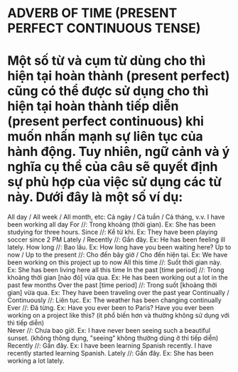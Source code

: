 # ADVERB OF TIME (PRESENT PERFECT CONTINUOUS TENSE)

# Một số từ và cụm từ dùng cho thì hiện tại hoàn thành (present perfect) cũng có thể được sử dụng cho thì hiện tại hoàn thành tiếp diễn (present perfect continuous) khi muốn nhấn mạnh sự liên tục của hành động. Tuy nhiên, ngữ cảnh và ý nghĩa cụ thể của câu sẽ quyết định sự phù hợp của việc sử dụng các từ này. Dưới đây là một số ví dụ:

All day / All week / All month, etc: Cả ngày / Cả tuần / Cả tháng, v.v. I have been working all day 
For //: Trong khoảng (thời gian). Ex: She has been studying for three hours.
Since //: Kể từ khi. Ex: They have been playing soccer since 2 PM
Lately / Recently //: Gần đây. Ex: He has been feeling ill lately.
How long //: Bao lâu. Ex: How long have you been waiting here?
Up to now / Up to the present //: Cho đến bây giờ / Cho đến hiện tại. Ex: We have been working on this project up to now
All this time //: Suốt thời gian này. Ex: She has been living here all this time
In the past [time period] //: Trong khoảng thời gian [nào đó] vừa qua. Ex: He has been working out a lot in the past few months
Over the past [time period] //: Trong suốt [khoảng thời gian] vừa qua. Ex: They have been traveling over the past year
Continually / Continuously //: Liên tục. Ex: The weather has been changing continually 
Ever //: Đã từng. Ex: Have you ever been to Paris? Have you ever been working on a project like this? (ít phổ biến hơn và thường không sử dụng với thì tiếp diễn)       
Never //: Chưa bao giờ. Ex: I have never been seeing such a beautiful sunset. (không thông dụng, "seeing" không thường dùng ở thì tiếp diễn)
Recently //:  Gần đây. Ex: I have been learning Spanish recently. I have recently started learning Spanish.
Lately //: Gần đây. Ex: She has been working a lot lately.
            
